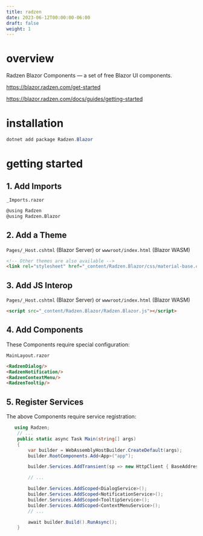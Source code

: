 ```yaml
---
title: radzen
date: 2023-06-12T00:00:00-06:00
draft: false
weight: 1
---
```


# overview
Radzen Blazor Components — a set of free Blazor UI components.

https://blazor.radzen.com/get-started  

https://blazor.radzen.com/docs/guides/getting-started  

# installation
```powershell
dotnet add package Radzen.Blazor
```

# getting started
## 1. Add Imports
`_Imports.razor`
```html
@using Radzen
@using Radzen.Blazor
```

## 2. Add a Theme
`Pages/_Host.cshtml` (Blazor Server) or `wwwroot/index.html` (Blazor WASM)
```html
<!-- Other themes are also available -->
<link rel="stylesheet" href="_content/Radzen.Blazor/css/material-base.css">
```

## 3. Add JS Interop
`Pages/_Host.cshtml` (Blazor Server) or `wwwroot/index.html` (Blazor WASM)
```html
<script src="_content/Radzen.Blazor/Radzen.Blazor.js"></script>
```

## 4. Add Components
These Components require special configuration:  

`MainLayout.razor`
```html
<RadzenDialog/>
<RadzenNotification/>
<RadzenContextMenu/>
<RadzenTooltip/>
```

## 5. Register Services
The above Components require service registration:  

```cs
   using Radzen;
    // ...
    public static async Task Main(string[] args)
    {
        var builder = WebAssemblyHostBuilder.CreateDefault(args);
        builder.RootComponents.Add<App>("app");

        builder.Services.AddTransient(sp => new HttpClient { BaseAddress = new Uri(builder.HostEnvironment.BaseAddress) });

        // ...

        builder.Services.AddScoped<DialogService>();
        builder.Services.AddScoped<NotificationService>();
        builder.Services.AddScoped<TooltipService>();
        builder.Services.AddScoped<ContextMenuService>();
        // ...

        await builder.Build().RunAsync();
    }
```
